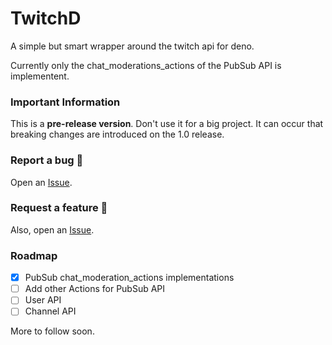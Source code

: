 # TwitchD

A simple but smart wrapper around the twitch api for deno.

Currently only the chat_moderations_actions of the PubSub API is implementent.

### Important Information
This is a **pre-release version**. Don't use it for a big project. It can occur that breaking changes are introduced on the 1.0 release.

### Report a bug :bug:
Open an [Issue](https://github.com/terillos-development/twitchd/issues).

### Request a feature :tada:
Also, open an [Issue](https://github.com/terillos-development/twitchd/issues).


### Roadmap
* [x] PubSub chat_moderation_actions implementations
* [ ] Add other Actions for PubSub API
* [ ] User API
* [ ] Channel API

More to follow soon.